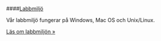 ####[Labbmiljö](kunskap/labbmiljo)

Vår labbmiljö fungerar på Windows, Mac OS och Unix/Linux.

[Läs om labbmiljön »](kunskap/labbmiljo)
